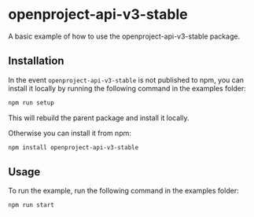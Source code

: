 # openproject-api-v3-stable

A basic example of how to use the openproject-api-v3-stable package.

## Installation

In the event `openproject-api-v3-stable` is not published to npm, you can install it locally by running the following command in the examples folder:

```sh
npm run setup
```

This will rebuild the parent package and install it locally.

Otherwise you can install it from npm:

```sh
npm install openproject-api-v3-stable
```

## Usage

To run the example, run the following command in the examples folder:

```sh
npm run start
```

<!-- This file was generated by liblab | https://liblab.com/ -->
